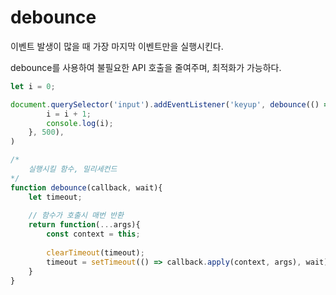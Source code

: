 # debounce

이벤트 발생이 많을 때 가장 마지막 이벤트만을 실행시킨다.

debounce를 사용하여 불필요한 API 호출을 줄여주며, 최적화가 가능하다.

```js
let i = 0;

document.querySelector('input').addEventListener('keyup', debounce(() => {
	    i = i + 1;
    	console.log(i);
	}, 500),
)

/*
	실행시킬 함수, 밀리세컨드
*/
function debounce(callback, wait){
    let timeout;
    
    // 함수가 호출시 매번 반환
    return function(...args){
        const context = this;
        
        clearTimeout(timeout);
        timeout = setTimeout(() => callback.apply(context, args), wait);
    }
}
```

